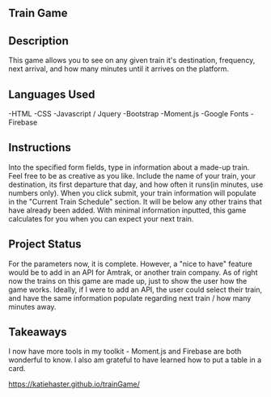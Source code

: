 ## Train Game

## Description
This game allows you to see on any given train it's destination, frequency, next arrival, and how many minutes until it arrives on the platform.

## Languages Used

-HTML
-CSS
-Javascript / Jquery
-Bootstrap
-Moment.js
-Google Fonts
-Firebase

## Instructions
Into the specified form fields, type in information about a made-up train. Feel free to be as creative as you like. Include the name of your train, your destination, its first departure that day, and how often it runs(in minutes, use numbers only). When you click submit, your train information will populate in the "Current Train Schedule" section. It will be below any other trains that have already been added. 
With minimal information inputted, this game calculates for you when you can expect your next train.

## Project Status
For the parameters now, it is complete. However, a "nice to have" feature would be to add in an API for Amtrak, or another train company. As of right now the trains on this game are made up, just to show the user how the game works. Ideally, if I were to add an API, the user could select their train, and have the same information populate regarding next train / how many minutes away.

## Takeaways
I now have more tools in my toolkit - Moment.js and Firebase are both wonderful to know. I also am grateful to have learned how to put a table in a card. 

https://katiehaster.github.io/trainGame/





